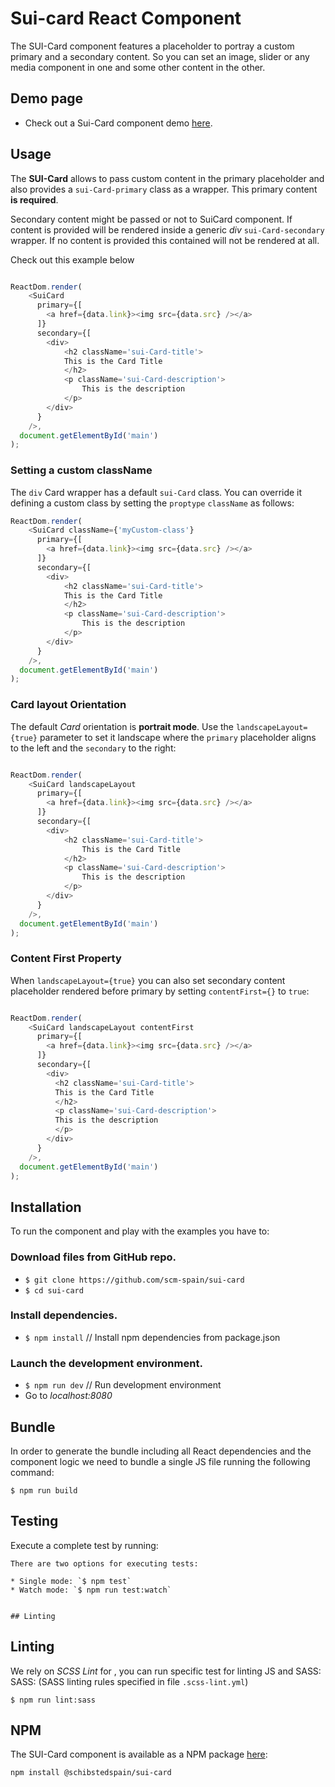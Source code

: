 # Sui-card React Component

The SUI-Card component features a placeholder to portray a custom primary and a secondary content. So you can set an image, slider or any media component in one and some other content in the other.


## Demo page

- Check out a Sui-Card component demo [here](http://sui-components.github.io/sui-card/).

## Usage

The **SUI-Card** allows to pass custom content in the primary placeholder and also provides a `sui-Card-primary` class as a wrapper. This primary content **is required**.

Secondary content might be passed or not to SuiCard component. If content is provided will be rendered inside a generic *div* `sui-Card-secondary` wrapper.
If no content is provided this contained will not be rendered at all.

Check out this example below
```javascript

ReactDom.render(
    <SuiCard
      primary={[
        <a href={data.link}><img src={data.src} /></a>
      ]}
      secondary={[
        <div>
            <h2 className='sui-Card-title'>
            This is the Card Title
            </h2>
            <p className='sui-Card-description'>
                This is the description
            </p>
        </div>
      }
    />,
  document.getElementById('main')
);
```

### Setting a custom className

The `div` Card wrapper has a default `sui-Card` class.
You can override it defining a custom class by setting the `proptype` `className` as follows:

```javascript
ReactDom.render(
    <SuiCard className={'myCustom-class'}
      primary={[
        <a href={data.link}><img src={data.src} /></a>
      ]}
      secondary={[
        <div>
            <h2 className='sui-Card-title'>
            This is the Card Title
            </h2>
            <p className='sui-Card-description'>
                This is the description
            </p>
        </div>
      }
    />,
  document.getElementById('main')
);
```

### Card layout Orientation

The default *Card* orientation is **portrait mode**.  Use the `landscapeLayout={true}` parameter to set it landscape where the `primary` placeholder aligns to the left and the `secondary` to the right:

```javascript

ReactDom.render(
    <SuiCard landscapeLayout
      primary={[
        <a href={data.link}><img src={data.src} /></a>
      ]}
      secondary={[
        <div>
            <h2 className='sui-Card-title'>
                This is the Card Title
            </h2>
            <p className='sui-Card-description'>
                This is the description
            </p>
        </div>
      }
    />,
  document.getElementById('main')
);

```

### Content First Property

When `landscapeLayout={true}` you can also set secondary content placeholder rendered  before primary by setting `contentFirst={}` to `true`:

```javascript

ReactDom.render(
    <SuiCard landscapeLayout contentFirst
      primary={[
        <a href={data.link}><img src={data.src} /></a>
      ]}
      secondary={[
        <div>
          <h2 className='sui-Card-title'>
          This is the Card Title
          </h2>
          <p className='sui-Card-description'>
          This is the description
          </p>
        </div>
      }
    />,
  document.getElementById('main')
);
```

## Installation

To run the component and play with the examples you have to:

### Download files from GitHub repo.

* `$ git clone https://github.com/scm-spain/sui-card`
* `$ cd sui-card`

### Install dependencies.

* `$ npm install` // Install npm dependencies from package.json

### Launch the development environment.

* `$ npm run dev` // Run development environment
*  Go to _localhost:8080_


## Bundle

In order to generate the bundle including all React dependencies and the component logic we need to bundle a single JS file running the following command:
```
$ npm run build
```


## Testing

Execute a complete test by running:

```
There are two options for executing tests:

* Single mode: `$ npm test`
* Watch mode: `$ npm run test:watch`


## Linting

```

## Linting
We rely on *SCSS Lint* for , you can run specific test for linting JS and SASS:
SASS: (SASS linting rules specified in file `.scss-lint.yml`)

```
$ npm run lint:sass
```


## NPM

The SUI-Card component is available as a NPM package [here](https://www.npmjs.com/package/@schibstedspain/sui-card):

```
npm install @schibstedspain/sui-card
```

